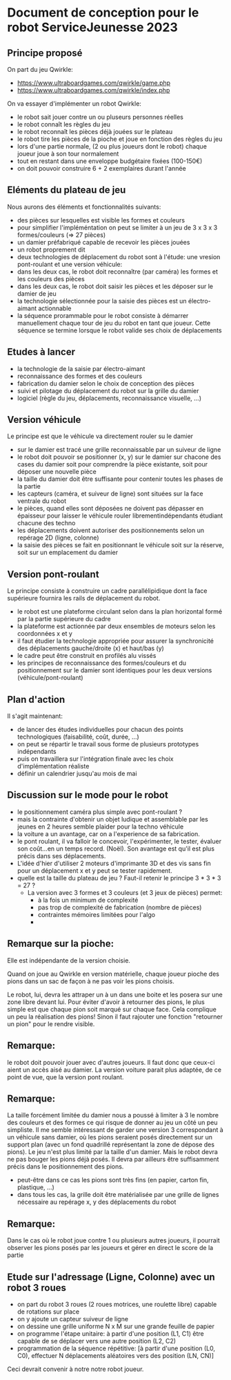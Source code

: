 # Document de conception pour le robot ServiceJeunesse 2023

## Principe proposé

On part du jeu Qwirkle:
- https://www.ultraboardgames.com/qwirkle/game.php
- https://www.ultraboardgames.com/qwirkle/index.php

On va essayer d'implémenter un robot Qwirkle:
- le robot sait jouer contre un ou pluseurs personnes réelles
- le robot connaît les règles du jeu
- le robot reconnaît les pièces déjà jouées sur le plateau
- le robot tire les pièces de la pioche et joue en fonction des règles du jeu
- lors d'une partie normale, (2 ou plus joueurs dont le robot) chaque joueur joue à son tour normalement
- tout en restant dans une enveloppe budgétaire fixées (100-150€)
- on doit pouvoir construire 6 + 2 exemplaires durant l'année

## Eléments du plateau de jeu

Nous aurons des éléments et fonctionnalités suivants:

- des pièces sur lesquelles est visible les formes et couleurs
- pour simplifier l'impléméntation on peut se limiter à un jeu de 3 x 3 x 3 formes/couleurs (=> 27 pièces)
- un damier préfabriqué capable de recevoir les pièces jouées
- un robot proprement dit
- deux technologies de déplacement du robot sont à l'étude: une vresion pont-roulant et une version véhicule:
- dans les deux cas, le robot doit reconnaître (par caméra) les formes et les couleurs des pièces
- dans les deux cas, le robot doit saisir les pièces et les déposer sur le damier de jeu
- la technologie sélectionnée pour la saisie des pièces est un électro-aimant actionnable
- la séquence prorammable pour le robot consiste à démarrer manuellement chaque tour de jeu du robot en tant que joueur. Cette séquence se termine lorsque le robot valide ses choix de déplacements


## Etudes à lancer

- la technologie de la saisie par électro-aimant
- reconnaissance des formes et des couleurs
- fabrication du damier selon le choix de conception des pièces
- suivi et pilotage du déplacement du robot sur la grille du damier
- logiciel (règle du jeu, déplacements, reconnaissance visuelle, ...)

## Version véhicule

Le principe est que le véhicule va directement rouler su le damier

- sur le damier est tracé une grille reconnaissable par un suiveur de ligne
- le robot doit pouvoir se positionner (x, y) sur le damier sur chacone des cases du damier soit pour comprendre la pièce existante, soit pour déposer une nouvelle pièce
- la taille du damier doit être suffisante pour contenir toutes les phases de la partie
- les capteurs (caméra, et suiveur de ligne) sont situées sur la face ventrale du robot
- le pièces, quand elles sont déposées ne doivent pas dépasser en épaisseur pour laisser le véhicule rouler librementindépendants étudiant chacune des techno
- les déplacements doivent autoriser des positionnements selon un repérage 2D (ligne, colonne)
- la saisie des pièces se fait en positionnant le véhicule soit sur la réserve, soit sur un emplacement du damier


## Version pont-roulant

Le principe consiste à construire un cadre parallélipidique dont la face supérieure fournira les rails de déplacement du robot.

- le robot est une plateforme circulant selon dans la plan horizontal formé par la partie supérieure du cadre
- la plateforme est actionnée par deux ensembles de moteurs selon les coordonnées x et y
- il faut étudier la technologie appropriée pour assurer la synchronicité des déplacements gauche/droite (x) et haut/bas (y)
- le cadre peut être construit en profilés alu vissés
- les principes de reconnaissance des formes/couleurs et du positionnement sur le damier sont identiques pour les deux versions (véhicule/pont-roulant)

## Plan d'action

Il s'agit maintenant:
- de lancer des études individuelles pour chacun des points technologiques (faisabilité, coût, durée, ...)
- on peut se répartir le travail sous forme de plusieurs prototypes indépendants
- puis on travaillera sur l'intégration finale avec les choix d'implémentation réaliste
- définir un calendrier jusqu'au mois de mai

## Discussion sur le mode pour le robot

- le positionnement caméra plus simple avec pont-roulant ?
- mais la contrainte d'obtenir un objet ludique et assemblable par les jeunes en 2 heures semble plaider pour la techno véhicule
 - la voiture a un avantage, car on a l'experience de sa fabrication.
- le pont roulant, il va falloir le concevoir, l'expérimenter, le tester, évaluer  son coût...en un temps record. (Noël). Son avantage est qu'il est plus précis dans ses déplacements.
- L'idée d'hier d'utiliser 2 moteurs d'imprimante 3D et des vis sans fin pour un déplacement x et y peut se tester rapidement. 
- quelle est  la taille du plateau de jeu ? Faut-il retenir le principe 3 * 3 * 3 = 27 ?   
    - La version avec 3 formes et 3 couleurs (et 3 jeux de pièces) permet:
        - à la fois un minimum de complexité
        - pas trop de complexité de fabrication (nombre de pièces)
        - contraintes mémoires limitées pour l'algo
        - 
## Remarque sur la pioche: 
Elle est indépendante de la version choisie.

Quand on joue au Qwirkle en version matérielle, chaque joueur pioche des pions dans un sac de façon à ne pas voir les pions choisis.

Le robot, lui, devra les attraper un à un dans une boite et les posera sur une zone libre devant lui. Pour éviter d'avoir à retourner des pions, le plus simple est que chaque pion soit marqué sur chaque face. Cela complique un peu la réalisation des pions! Sinon il faut rajouter une fonction "retourner un pion" pour le rendre visible.

## Remarque: 
le robot doit pouvoir jouer avec d'autres joueurs. Il faut donc que ceux-ci aient un accès aisé au damier. La version voiture parait plus adaptée, de ce point de vue, que la version pont roulant.

## Remarque: 
La taille forcément limitée du damier nous a poussé à limiter à 3 le nombre des couleurs et des formes ce qui risque de donner au jeu un côté un peu simpliste. Il me semble intéressant de garder une version 3 correspondant à un véhicule sans damier, où les pions seraient posés directement sur un support plan (avec un fond quadrillé représentant la zone de dépose des pions). Le jeu n'est plus limité par la taille d'un damier. Mais le robot devra ne pas bouger les pions déjà posés. Il devra par ailleurs être suffisamment précis dans le positionnement des pions.

- peut-être dans ce cas les pions sont très fins (en papier, carton fin, plastique, ...) 
- dans tous les cas, la grille doit être matérialisée par une grille de lignes nécessaire au repérage x, y des déplacements du robot

## Remarque: 
Dans le cas où le robot joue contre 1 ou plusieurs autres joueurs, il pourrait observer les pions posés par les joueurs et gérer en direct le score de la partie

## Etude sur l'adressage (Ligne, Colonne) avec un robot 3 roues

- on part du robot 3 roues (2 roues motrices, une roulette libre) capable de rotations sur place
- on y ajoute un capteur suiveur de ligne
- on dessine une grille uniforme N x M sur une grande feuille de papier
- on programme l'étape unitaire: à partir d'une position (L1, C1) être capable de se déplacer vers une autre position (L2, C2)
- programmation de la séquence répétitive: [à partir d'une position (L0, C0), effectuer N déplacements aléatoires vers des position (LN, CN)]

Ceci devrait convenir à notre notre robot joueur.



